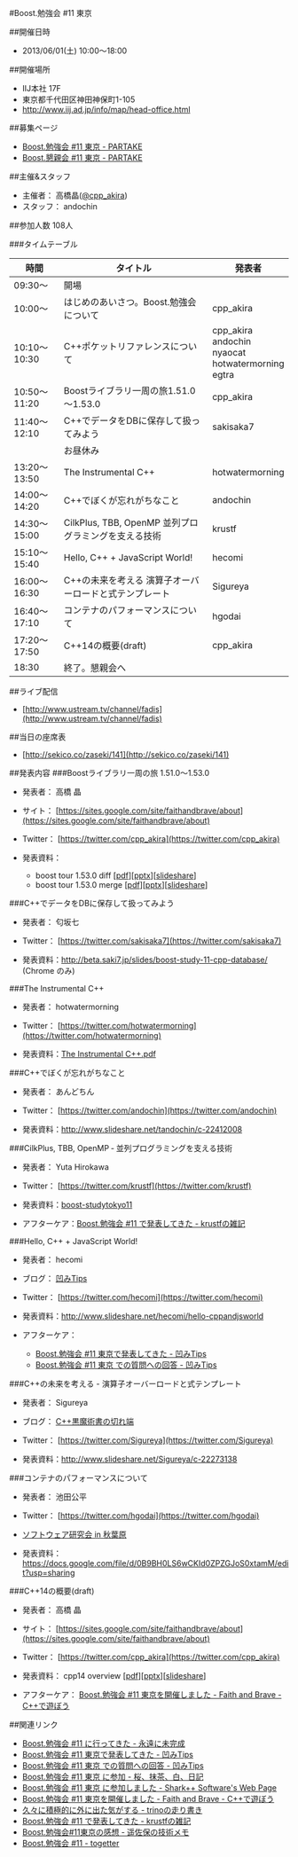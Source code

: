 #Boost.勉強会 #11 東京

##開催日時
- 2013/06/01(土) 10:00～18:00


##開催場所
- IIJ本社 17F
- 東京都千代田区神田神保町1-105
- <http://www.iij.ad.jp/info/map/head-office.html>


##募集ページ
- [Boost.勉強会 #11 東京 - PARTAKE](http://partake.in/events/e75cde86-75c8-47ce-b647-2dbd0495b053)
- [Boost.懇親会 #11 東京 - PARTAKE](http://partake.in/events/a938a675-696f-4d86-a351-e1a7e22d34fd)


##主催&スタッフ
- 主催者： 高橋晶([@cpp_akira](https://twitter.com/cpp_akira))
- スタッフ： andochin


##参加人数
108人


###タイムテーブル

| 時間 | タイトル | 発表者 |
|--------------|----------------------------------------|----------------------------------------------|
| 09:30～      | 開場                                   | |
| 10:00～      | はじめのあいさつ。Boost.勉強会について | cpp_akira |
| 10:10～10:30 | C++ポケットリファレンスについて        | cpp_akira<br/> andochin<br/> nyaocat<br/> hotwatermorning<br/> egtra |
| 10:50～11:20 | Boostライブラリ一周の旅1.51.0～1.53.0  | cpp_akira |
| 11:40～12:10 | C++でデータをDBに保存して扱ってみよう  | sakisaka7 |
|              | お昼休み                               | |
| 13:20～13:50 | The Instrumental C++                   | hotwatermorning |
| 14:00～14:20 | C++でぼくが忘れがちなこと              | andochin |
| 14:30～15:00 | CilkPlus, TBB, OpenMP 並列プログラミングを支える技術 | krustf |
| 15:10～15:40 | Hello, C++ + JavaScript World!         | hecomi |
| 16:00～16:30 | C++の未来を考える 演算子オーバーロードと式テンプレート | Sigureya |
| 16:40～17:10 | コンテナのパフォーマンスについて       | hgodai |
| 17:20～17:50 | C++14の概要(draft)                     | cpp_akira |
| 18:30        | 終了。懇親会へ                         |  |


##ライブ配信
- [http://www.ustream.tv/channel/fadis](http://www.ustream.tv/channel/fadis)


##当日の座席表
- [http://sekico.co/zaseki/141](http://sekico.co/zaseki/141)


##発表内容
###Boostライブラリ一周の旅 1.51.0～1.53.0
- 発表者： 高橋 晶
- サイト： [https://sites.google.com/site/faithandbrave/about](https://sites.google.com/site/faithandbrave/about)
- Twitter： [https://twitter.com/cpp_akira](https://twitter.com/cpp_akira)

- 発表資料：
	- boost tour 1.53.0 diff [[pdf](https://dl.dropboxusercontent.com/u/1682460/presentation/boost_11/boost_tour_1_53_0.pdf)][[pptx](https://dl.dropboxusercontent.com/u/1682460/presentation/boost_11/boost_tour_1_53_0.pptx)][[slideshare](http://www.slideshare.net/faithandbrave/boost-tour-1530)]
	- boost tour 1.53.0 merge [[pdf](https://dl.dropboxusercontent.com/u/1682460/presentation/boost_11/boost_tour_1_53_0_merge.pdf)][[pptx](https://dl.dropboxusercontent.com/u/1682460/presentation/boost_11/boost_tour_1_53_0_merge.pptx)][[slideshare](http://www.slideshare.net/faithandbrave/boost-tour-1530-merge)]


###C++でデータをDBに保存して扱ってみよう
- 発表者： 匂坂七
- Twitter： [https://twitter.com/sakisaka7](https://twitter.com/sakisaka7)

- 発表資料：<http://beta.saki7.jp/slides/boost-study-11-cpp-database/> (Chrome のみ)


###The Instrumental C++
- 発表者： hotwatermorning
- Twitter： [https://twitter.com/hotwatermorning](https://twitter.com/hotwatermorning)

- 発表資料：[The Instrumental C++.pdf](https://www.dropbox.com/s/8t7nfmxh7yprjzv/The%20Instrumental%20C%2B%2B.pdf)


###C++でぼくが忘れがちなこと
- 発表者： あんどちん
- Twitter： [https://twitter.com/andochin](https://twitter.com/andochin)

- 発表資料：<http://www.slideshare.net/tandochin/c-22412008>


###CilkPlus, TBB, OpenMP ‑ 並列プログラミングを支える技術
- 発表者： Yuta Hirokawa
- Twitter： [https://twitter.com/krustf](https://twitter.com/krustf)

- 発表資料：[boost-studytokyo11](http://www.slideshare.net/krustf/boost-studytokyo11)
- アフターケア：[Boost.勉強会 #11 で発表してきた - krustfの雑記](http://d.hatena.ne.jp/krustf/20130608)


###Hello, C++ + JavaScript World!
- 発表者： hecomi
- ブログ： [凹みTips](http://d.hatena.ne.jp/hecomi/)
- Twitter： [https://twitter.com/hecomi](https://twitter.com/hecomi)

- 発表資料：<http://www.slideshare.net/hecomi/hello-cppandjsworld>
- アフターケア：
	- [Boost.勉強会 #11 東京で発表してきた - 凹みTips](http://d.hatena.ne.jp/hecomi/20130601/1370104291)
	- [Boost.勉強会 #11 東京 での質問への回答 - 凹みTips](http://d.hatena.ne.jp/hecomi/20130604/1370356501)


###C++の未来を考える - 演算子オーバーロードと式テンプレート
- 発表者： Sigureya
- ブログ： [C++黒魔術書の切れ端](http://d.hatena.ne.jp/Sigureya/)
- Twitter： [https://twitter.com/Sigureya](https://twitter.com/Sigureya)

- 発表資料：<http://www.slideshare.net/Sigureya/c-22273138>


###コンテナのパフォーマンスについて
- 発表者： 池田公平
- Twitter： [https://twitter.com/hgodai](https://twitter.com/hgodai)
- [ソフトウェア研究会 in 秋葉原](http://ssa.techarts.co.jp/)

- 発表資料：<https://docs.google.com/file/d/0B9BH0LS6wCKId0ZPZGJoS0xtamM/edit?usp=sharing>


###C++14の概要(draft)
- 発表者： 高橋 晶
- サイト： [https://sites.google.com/site/faithandbrave/about](https://sites.google.com/site/faithandbrave/about)
- Twitter： [https://twitter.com/cpp_akira](https://twitter.com/cpp_akira)

- 発表資料： cpp14 overview [[pdf](https://dl.dropboxusercontent.com/u/1682460/presentation/boost_11/cpp14_overview.pdf)][[pptx](https://dl.dropboxusercontent.com/u/1682460/presentation/boost_11/cpp14_overview.pptx)][[slideshare](http://www.slideshare.net/faithandbrave/c14-overview)]
- アフターケア： [Boost.勉強会 #11 東京を開催しました - Faith and Brave - C++で遊ぼう](http://d.hatena.ne.jp/faith_and_brave/20130603/1370243582)


##関連リンク
- [Boost.勉強会 #11 に行ってきた - 永遠に未完成](http://d.hatena.ne.jp/thinca/20130602/1370109551)
- [Boost.勉強会 #11 東京で発表してきた - 凹みTips](http://d.hatena.ne.jp/hecomi/20130601/1370104291)
- [Boost.勉強会 #11 東京 での質問への回答 - 凹みTips](http://d.hatena.ne.jp/hecomi/20130604/1370356501)
- [Boost.勉強会 #11 東京 に参加 - 桜、抹茶、白、日記](http://d.hatena.ne.jp/youandi/20130601/p1)
- [Boost.勉強会 #11 東京 に参加しました - Shark++ Software's Web Page](http://www.sharkpp.net/blog/2013/06/01/boost-11-in-tokyo.html)
- [Boost.勉強会 #11 東京を開催しました - Faith and Brave - C++で遊ぼう](http://d.hatena.ne.jp/faith_and_brave/20130603/1370243582)
- [久々に積極的に外に出た気がする - trinoの走り書き](http://d.hatena.ne.jp/n-trino/20130603)
- [Boost.勉強会 #11 で発表してきた - krustfの雑記](http://d.hatena.ne.jp/krustf/20130608)
- [Boost.勉強会#11東京の感想 - 遥佐保の技術メモ](http://blog.livedoor.jp/haruka_sao/archives/52035412.html)
- [Boost.勉強会 #11 - togetter](http://togetter.com/li/511889)

